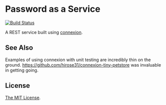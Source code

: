 # Password as a Service

[![Build Status](https://dev.azure.com/jlmelville/Python%20Pipeline/_apis/build/status/jlmelville.passaas?branchName=master)](https://dev.azure.com/jlmelville/Python%20Pipeline/_build/latest?definitionId=3&branchName=master)

A REST service built using [connexion](https://github.com/zalando/connexion).

## See Also

Examples of using connexion with unit testing are incredibly thin on the ground. https://github.com/hirose31/connexion-tiny-petstore was invaluable in getting going.

## License

[The MIT License](https://opensource.org/licenses/MIT).
